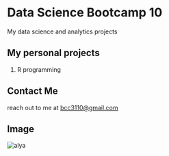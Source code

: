 # Data Science Bootcamp 10
My data science and analytics projects

## My personal projects
1. R programming

## Contact Me
reach out to me at bcc3110@gmail.com

## Image
![alya]([https://www.google.com/imgres?q=alya&imgurl=https%3A%2F%2Fa.storyblok.com%2Ff%2F178900%2F960x540%2F1e492935d2%2Froshidere-teasaer-pv.jpg%2Fm%2Ffilters%3Aquality(95)format(webp)&imgrefurl=https%3A%2F%2Fwww.crunchyroll.com%2Fnews%2Flatest%2F2024%2F3%2F22%2Falya-sometimes-hides-her-feelings-in-russian-tv-anime-releases-teaser-trailer&docid=70ptQx1nD6iRxM&tbnid=EHyCkeP9DR19DM&vet=1&w=960&h=540&hcb=2&ved=2ahUKEwjip5Pwop6IAxVC3jgGHWo7EN8QM3oECBwQAA](https://www.netflix.com/sg/title/81661821))
